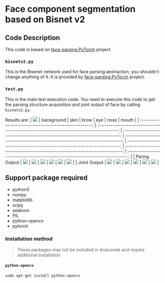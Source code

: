 <!--
 * @Description: 
 * @Author: shaonianruntu
 * @Github: https://github.com/shaonianruntu
 * @Date: 2020-11-07 11:31:57
 * @LastEditTime: 2020-11-07 20:17:33
-->
# Face component segmentation based on Bisnet v2

## Code Description

This code is based on [face-parsing.PyTorch](https://github.com/zllrunning/face-parsing.PyTorch) project.

### `bisnetv2.py`

This is the Bisenet network used for face parsing aextraction, you shouldn't change anything of it. 
It is provided by [face-parsing.PyTorch](https://github.com/zllrunning/face-parsing.PyTorch) project.

### `test.py`

This is the main test execution code. You need to execute this code to get the parsing structure acquisition and joint output of face by calling `bisnetv2.py`.

Results are:
| <img align="input image" src="./result/photos/00.png"/> |                                         background                                         |                                      skin                                      |                                      brow                                      |                                     eye                                      |                                      nose                                      |                                      mouth                                       |
| :-----------------------------------------------------: | :----------------------------------------------------------------------------------------: | :----------------------------------------------------------------------------: | :----------------------------------------------------------------------------: | :--------------------------------------------------------------------------: | :----------------------------------------------------------------------------: | :------------------------------------------------------------------------------: |
|                      Paring Output                      | <img align="background parsing output" src="./result/photos/parsing/00_0_background.png"/> | <img align="skin parsing output" src="./result/photos/parsing/00_1_skin.png"/> | <img align="brow parsing output" src="./result/photos/parsing/00_2_brow.png"/> | <img align="eye parsing output" src="./result/photos/parsing/00_3_eye.png"/> | <img align="nose parsing output" src="./result/photos/parsing/00_7_nose.png"/> | <img align="mouth parsing output" src="./result/photos/parsing/00_8_mouth.png"/> |
|                      Joint Output                       |   <img align="background joint output" src="./result/photos/joint/00_0_background.png"/>   |   <img align="skin joint output" src="./result/photos/joint/00_1_skin.png"/>   |   <img align="brow joint output" src="./result/photos/joint/00_2_brow.png"/>   |   <img align="eye joint output" src="./result/photos/joint/00_3_eye.png"/>   |   <img align="nose joint output" src="./result/photos/joint/00_7_nose.png"/>   |   <img align="mouth joint output" src="./result/photos/joint/00_8_mouth.png"/>   |

## Support package required
- python3
- numpy
- matplotlib
- scipy
- seaborn
- PIL
- python-opencv
- pytorch

### Installation method

> These packages may not be included in Anaconda and require additional installation

#### `python-opencv`
```
sudo apt-get install python-opencv
```
